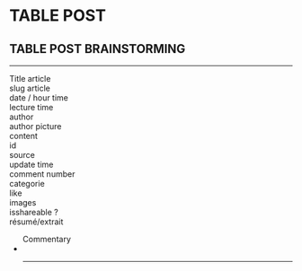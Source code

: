 # TABLE POST
## TABLE POST BRAINSTORMING
<hr  />
<p>
Title article<br>
slug article<br>
date / hour time<br>
lecture time<br>
author<br>
author picture<br>
content<br>
id<br>
source<br>
update time<br>
comment number<br>
categorie<br>
like<br>
images<br>
isshareable ?<br>
résumé/extrait<br>
<ul>Commentary
    <li></li>
</p>
<hr  />
